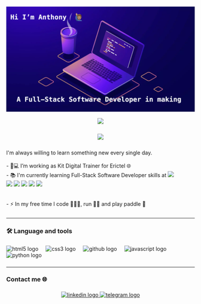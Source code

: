 ![images/example.png](https://github.com/Anthobetto/anthobetto/blob/53fdd6399ba78c1c99eea4da8ae33b2a6605a5cb/Profile.png)

<div align="center" width="480" height="480">
<img src="https://media2.giphy.com/media/v1.Y2lkPTc5MGI3NjExa2o0bWRlYW1wYjZsem82YmJxeGpudXZuenB5cnZ0bG5ubjVmZnlyaSZlcD12MV9pbnRlcm5hbF9naWZfYnlfaWQmY3Q9Zw/scZPhLqaVOM1qG4lT9/giphy.webp">
</div>

###

<div align="center">
  <img src="https://visitor-badge.laobi.icu/badge?page_id=anthobetto.anthobetto&"  />
</div>

###

###

<p align="left">I'm always willing to learn something new every single day.<br><br>- 🔭💻 I’m working as Kit Digital Trainer for Erictel 🌐<br>- 📚 I'm currently learning Full-Stack Software Developer skills at <a href="https://4geeksacademy.com/es/inicio" target="_blank"><img src="https://img.shields.io/static/v1?message=4Geeks%20Academy&logo=4geeks&label=&color=000000&logoColor=white&labelColor=&style=for-the-badge" height="25"/></a>
<br>
<img src="http://img.shields.io/badge/-Git-F1502F?style=flat&logo=git&logoColor=FFFFFF">
<img src = "https://img.shields.io/badge/-HTML5-E34F26?style=flat&logo=html5&logoColor=white"> 
<img src = "https://img.shields.io/badge/-CSS3-1572B6?style=flat&logo=css3&logoColor=white">
<img src="https://img.shields.io/badge/-Bootstrap-563D7C?style=flat&logo=bootstrap&logoColor=white">
<img src="https://img.shields.io/badge/-JavaScript-eed718?style=flat&logo=javascript&logoColor=ffffff">
<br><br><br>- ⚡ In my free time I code 👨🏽‍💻, run 🏃🏽 and play paddle 🎾</p>

###

---

<h3 align="left">🛠 Language and tools</h3>

###

<div align="left">
  <img src="https://cdn.jsdelivr.net/gh/devicons/devicon/icons/html5/html5-original.svg" height="40" alt="html5 logo"  />
  <img width="12" />
  <img src="https://cdn.jsdelivr.net/gh/devicons/devicon/icons/css3/css3-original.svg" height="40" alt="css3 logo"  />
  <img width="12" />
  <img src="https://skillicons.dev/icons?i=github" height="40" alt="github logo"  />
  <img width="12" />
  <img src="https://cdn.jsdelivr.net/gh/devicons/devicon/icons/javascript/javascript-original.svg" height="40" alt="javascript logo"  />
  <img width="12" />
  <img src="https://cdn.jsdelivr.net/gh/devicons/devicon/icons/python/python-original.svg" height="40" alt="python logo"  />
</div>

###

---


<h3 align="left">Contact me 🌐</h3>

###

<div align="center">
  <a href="https://www.linkedin.com/in/anthonyfloresm/" target="_blank">
    <img src="https://img.shields.io/static/v1?message=LinkedIn&logo=linkedin&label=&color=0077B5&logoColor=white&labelColor=&style=for-the-badge" height="25" alt="linkedin logo"  />
  </a>
  <a href="https://t.me/anthobetto" target="_blank">
    <img src="https://img.shields.io/static/v1?message=Telegram&logo=telegram&label=&color=2CA5E0&logoColor=white&labelColor=&style=for-the-badge" height="25" alt="telegram logo"  />
  </a>
</div>

